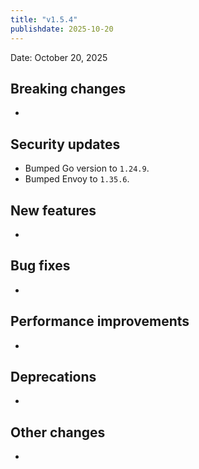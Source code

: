 ```yaml
---
title: "v1.5.4"
publishdate: 2025-10-20
---
```


Date: October 20, 2025

## Breaking changes
- 

## Security updates
- Bumped Go version to `1.24.9`.
- Bumped Envoy to `1.35.6`.

## New features
- 

## Bug fixes
- 

## Performance improvements
- 

## Deprecations
- 

## Other changes
- 


